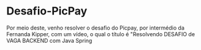 # Desafio-PicPay
Por meio deste, venho resolver o desafio do Picpay, por intermédio da Fernanda Kipper, com um vídeo, o qual o título é "Resolvendo DESAFIO de VAGA BACKEND com Java Spring
